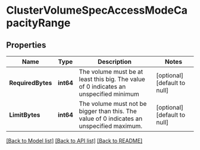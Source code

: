 # ClusterVolumeSpecAccessModeCapacityRange

## Properties
Name | Type | Description | Notes
------------ | ------------- | ------------- | -------------
**RequiredBytes** | **int64** | The volume must be at least this big. The value of 0 indicates an unspecified minimum  | [optional] [default to null]
**LimitBytes** | **int64** | The volume must not be bigger than this. The value of 0 indicates an unspecified maximum.  | [optional] [default to null]

[[Back to Model list]](../README.md#documentation-for-models) [[Back to API list]](../README.md#documentation-for-api-endpoints) [[Back to README]](../README.md)


